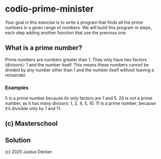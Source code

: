# codio-prime-minister
Your goal in this exercise is to write a program that finds all the prime numbers in a given range of numbers.
We will build this program in steps, each step adding another function that use the previous one.

## What is a prime number?
Prime numbers are numbers greater than 1. They only have two factors (divisors): 1 and the number itself. This means these numbers cannot be divided by any number other than 1 and the number itself without leaving a remainder.
### Examples
5 is a prime number because its only factors are 1 and 5.
20 is not a prime number, as it has many divisors: 1, 2, 4, 5, 10.
11 is a prime number, because it’s divisible only by 1 and 11.

## (c) Masterschool

## Solution

(c) 2025 Justus Decker
